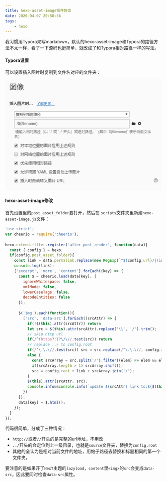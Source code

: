 ```yaml
---
title: hexo-asset-image插件修改
date: 2020-04-07 20:58:56
tags:
	- hexo
---
```


我习惯用Typora来写markdown，默认的hexo-asset-image和Typora的路径方法不太一样，看了一下源码也挺简单，就改成了和Typora相对路径一样的写法。

<!--more-->

#### Typora设置

可以设置插入图片时复制到文件名对应的文件夹：

![image-20200407210303642](hexoimage/image-20200407210303642.png)

#### hexo-asset-image修改

首先设置里的`post_asset_folder`要打开，然后在 `scripts`文件夹里新建`hexo-asset-image.js`文件：

```javascript
'use strict';
var cheerio = require('cheerio');

hexo.extend.filter.register('after_post_render', function(data){
  const { config } = hexo;
  if(config.post_asset_folder){
    const link = data.permalink.replace(new RegExp(`^${config.url}/|(index\.html)?$`, 'ig'), "");
    console.log(link);
    ['excerpt', 'more', 'content'].forEach((key) => {
      const $ = cheerio.load(data[key], {
        ignoreWhitespace: false,
        xmlMode: false,
        lowerCaseTags: false,
        decodeEntities: false
      });

      $('img').each(function(){
        ['src', 'data-src'].forEach((srcAttr) => {
          if(!$(this).attr(srcAttr)) return
          let src = $(this).attr(srcAttr).replace('\\', '/').trim();
          // skip http url
          if(/^(https?:)?\/\//.test(src)) return
          // replace ../ to config.root
          if(/^\.\.\//.test(src)) src = src.replace(/^\.\.\//, config.root);
          else {
            const srcArray = src.split('/').filter((elem) => elem && elem != '.');
            if(srcArray.length > 1) srcArray.shift();
            src = config.root + link + srcArray.join('/');
          }
          $(this).attr(srcAttr, src);
          console.info&&console.info(`update ${srcAttr} link to:${$(this).attr(srcAttr)}`);
        })
      });
      data[key] = $.html();
    });
  }
});
```

代码很简单，分成了三种情况：

- `http://`或者`//`开头的是完整的url地址，不用改
- `../`开头的会定位到上一级目录，也就是`source`文件夹，替换为`config.root`
- 其他的全认为是相对当前文件的地址，用帖子路径去替换和标题相同的第一个文件夹，

要注意的是如果开了`NexT`主题的`lazyload`，`content`里`<img>`的`src`会变成`data-src`，因此要同时检查`data-src`属性。